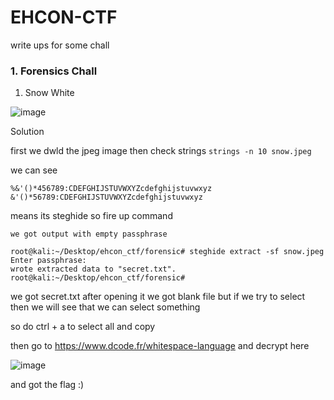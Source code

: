 # EHCON-CTF
write ups for some chall

### 1. Forensics Chall

1. Snow White

![image](https://user-images.githubusercontent.com/69809386/140953856-d37333a2-3bfa-454c-9e9b-1d101544f0bc.png)

Solution

first we dwld the jpeg image then check strings 
``` strings -n 10 snow.jpeg ```

we can see 
```
%&'()*456789:CDEFGHIJSTUVWXYZcdefghijstuvwxyz
&'()*56789:CDEFGHIJSTUVWXYZcdefghijstuvwxyz
```
means its steghide so fire up command

``` steghide extract -sf snow.jpeg
we got output with empty passphrase 

root@kali:~/Desktop/ehcon_ctf/forensic# steghide extract -sf snow.jpeg 
Enter passphrase: 
wrote extracted data to "secret.txt".
root@kali:~/Desktop/ehcon_ctf/forensic# 

```
we got secret.txt  after opening it we got blank file but if we try to select then we will see that we can select something 

so do ctrl + a  to select all  and copy 

then go to https://www.dcode.fr/whitespace-language   and decrypt here 

![image](https://user-images.githubusercontent.com/69809386/140957754-0b349b9b-5fb0-4b4e-87ce-6b0f85abfdc1.png)

and got the flag :)


